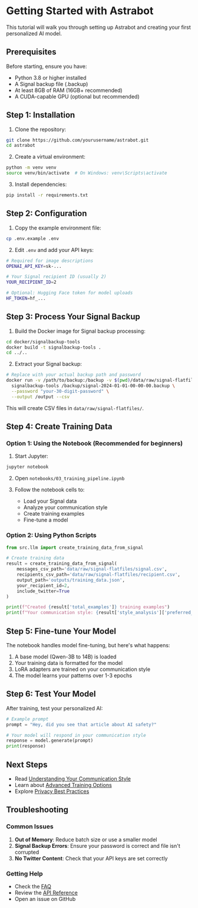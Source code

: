 # Getting Started with Astrabot

This tutorial will walk you through setting up Astrabot and creating your first personalized AI model.

## Prerequisites

Before starting, ensure you have:
- Python 3.8 or higher installed
- A Signal backup file (.backup)
- At least 8GB of RAM (16GB+ recommended)
- A CUDA-capable GPU (optional but recommended)

## Step 1: Installation

1. Clone the repository:
```bash
git clone https://github.com/yourusername/astrabot.git
cd astrabot
```

2. Create a virtual environment:
```bash
python -m venv venv
source venv/bin/activate  # On Windows: venv\Scripts\activate
```

3. Install dependencies:
```bash
pip install -r requirements.txt
```

## Step 2: Configuration

1. Copy the example environment file:
```bash
cp .env.example .env
```

2. Edit `.env` and add your API keys:
```bash
# Required for image descriptions
OPENAI_API_KEY=sk-...

# Your Signal recipient ID (usually 2)
YOUR_RECIPIENT_ID=2

# Optional: Hugging Face token for model uploads
HF_TOKEN=hf_...
```

## Step 3: Process Your Signal Backup

1. Build the Docker image for Signal backup processing:
```bash
cd docker/signalbackup-tools
docker build -t signalbackup-tools .
cd ../..
```

2. Extract your Signal backup:
```bash
# Replace with your actual backup path and password
docker run -v /path/to/backup:/backup -v $(pwd)/data/raw/signal-flatfiles:/output \
  signalbackup-tools /backup/signal-2024-01-01-00-00-00.backup \
  --password "your-30-digit-password" \
  --output /output --csv
```

This will create CSV files in `data/raw/signal-flatfiles/`.

## Step 4: Create Training Data

### Option 1: Using the Notebook (Recommended for beginners)

1. Start Jupyter:
```bash
jupyter notebook
```

2. Open `notebooks/03_training_pipeline.ipynb`

3. Follow the notebook cells to:
   - Load your Signal data
   - Analyze your communication style
   - Create training examples
   - Fine-tune a model

### Option 2: Using Python Scripts

```python
from src.llm import create_training_data_from_signal

# Create training data
result = create_training_data_from_signal(
    messages_csv_path='data/raw/signal-flatfiles/signal.csv',
    recipients_csv_path='data/raw/signal-flatfiles/recipient.csv',
    output_path='outputs/training_data.json',
    your_recipient_id=2,
    include_twitter=True
)

print(f"Created {result['total_examples']} training examples")
print(f"Your communication style: {result['style_analysis']['preferred_length']}")
```

## Step 5: Fine-tune Your Model

The notebook handles model fine-tuning, but here's what happens:

1. A base model (Qwen-3B to 14B) is loaded
2. Your training data is formatted for the model
3. LoRA adapters are trained on your communication style
4. The model learns your patterns over 1-3 epochs

## Step 6: Test Your Model

After training, test your personalized AI:

```python
# Example prompt
prompt = "Hey, did you see that article about AI safety?"

# Your model will respond in your communication style
response = model.generate(prompt)
print(response)
```

## Next Steps

- Read [Understanding Your Communication Style](../explanation/communication-styles.md)
- Learn about [Advanced Training Options](advanced-training.md)
- Explore [Privacy Best Practices](../explanation/privacy-considerations.md)

## Troubleshooting

### Common Issues

1. **Out of Memory**: Reduce batch size or use a smaller model
2. **Signal Backup Errors**: Ensure your password is correct and file isn't corrupted
3. **No Twitter Content**: Check that your API keys are set correctly

### Getting Help

- Check the [FAQ](../reference/faq.md)
- Review the [API Reference](../reference/api/)
- Open an issue on GitHub